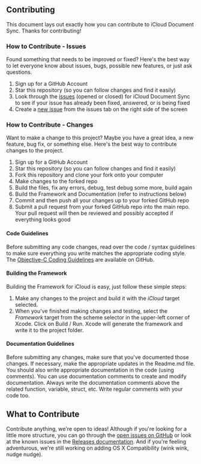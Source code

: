 ## Contributing
This document lays out exactly how you can contribute to iCloud Document Sync. Thanks for contributing!

### How to Contribute - Issues
Found something that needs to be improved or fixed? Here's the best way to let everyone know about issues, bugs, possible new features, or just ask questions.

1. Sign up for a GitHub Account  
2. Star this repository (so you can follow changes and find it easily)  
3. Look through the [issues](https://github.com/iRareMedia/iCloudDocumentSync/issues) (opened or closed) for iCloud Document Sync to see if your issue has already been fixed, answered, or is being fixed  
4. Create a [new issue](https://github.com/iRareMedia/iCloudDocumentSync/issues/new) from the issues tab on the right side of the screen

### How to Contribute - Changes
Want to make a change to this project? Maybe you have a great idea, a new feature, bug fix, or something else. Here's the best way to contribute changes to the project.

1. Sign up for a GitHub Account  
2. Star this repository (so you can follow changes and find it easily)  
3. Fork this repository and clone your fork onto your computer  
4. Make changes to the forked repo
5. Build the files, fix any errors, debug, test debug some more, build again  
6. Build the Framework and Documentation (refer to instructions below)
8. Commit and then push all your changes up to your forked GitHub repo
9. Submit a pull request from your forked GitHub repo into the main repo. Your pull request will then be reviewed and possibly accepted if everything looks good

#### Code Guidelines
Before submitting any code changes, read over the code / syntax guidelines to make sure everything you write matches the appropriate coding style. The [Objective-C Coding Guidelines](https://github.com/github/objective-c-conventions) are available on GitHub.

#### Building the Framework
Building the Framework for iCloud is easy, just follow these simple steps:

1. Make any changes to the project and build it with the *iCloud* target selected.
2. When you've finished making changes and testing, select the *Framework* target from the scheme selector in the upper-left corner of Xcode. Click on Build / Run. Xcode will generate the framework and write it to the project folder.

#### Documentation Guidelines
Before submitting any changes, make sure that you've documented those changes. If necessary, make the appropriate updates in the Readme.md file. You should also write appropriate documentation in the code (using comments). You can use documentation comments to create and modify documentation. Always write the documentation comments above the related function, variable, struct, etc. Write regular comments with your code too.

## What to Contribute
Contribute anything, we're open to ideas! Although if you're looking for a little more structure, you can go through the [open issues on GitHub](https://github.com/iRareMedia/iCloudDocumentSync/issues?status=open) or look at the known issues in the [Releases documentation](https://github.com/iRareMedia/iCloudDocumentSync/releases). And if you're feeling adventurous, we're still working on adding OS X Compatibility (wink wink, nudge nudge).

